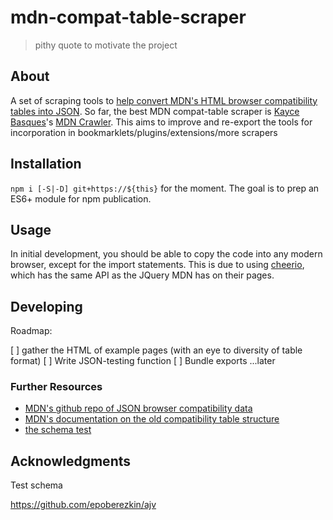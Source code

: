 # mdn-compat-table-scraper
> pithy quote to motivate the project

## About

A set of scraping tools to [help convert MDN's HTML browser compatibility tables
into JSON](https://developer.mozilla.org/en-US/docs/MDN/Contribute/Structures/Compatibility_tables).
So far, the best MDN compat-table scraper is [Kayce Basques](https://github.com/kaycebasques)'s
[MDN Crawler](https://github.com/kaycebasques/mdncrawler).  This aims to improve
and re-export the tools for incorporation in bookmarklets/plugins/extensions/more
scrapers  
## Installation
`npm i [-S|-D] git+https://${this}` for the moment. The goal is to prep an
ES6+ module for npm publication.

## Usage
In initial development, you should be able to copy the code into any modern
browser, except for the import statements.  This is due to using [cheerio](https://github.com/cheeriojs/cheerio),
which has the same API as the JQuery MDN has on their pages.

## Developing
Roadmap:

[ ] gather the HTML of example pages (with an eye to diversity of table format)
[ ] Write JSON-testing function
[ ] Bundle exports
...later
### Further Resources
* [MDN's github repo of JSON browser compatibility data](https://github.com/mdn/browser-compat-data)
* [MDN's documentation on the old compatibility table structure](https://developer.mozilla.org/en-US/docs/MDN/Contribute/Structures/Old_compatibility_tables)
* [the schema test](https://github.com/mdn/browser-compat-data/tree/master/test)
## Acknowledgments
Test schema

https://github.com/epoberezkin/ajv
